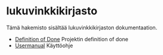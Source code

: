 # lukuvinkkikirjasto

Tämä hakemisto sisältää lukuvinkkikirjaston dokumentaation.

- [Definition of Done](DefOfDone.md) Projektin definition of done
- [Usermanual](Usermanual.md) Käyttöohje
